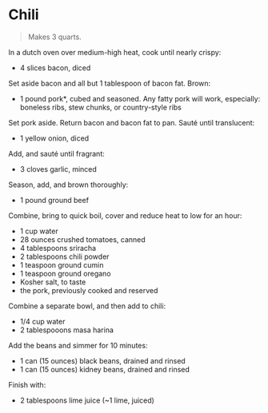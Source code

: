 Chili
=====

> Makes 3 quarts.

In a dutch oven over medium-high heat, cook until nearly crispy:

- 4 slices bacon, diced

Set aside bacon and all but 1 tablespoon of bacon fat. Brown:

- 1 pound pork\*, cubed and seasoned. Any fatty pork will work, especially: 
boneless ribs, stew chunks, or country-style ribs

Set pork aside. Return bacon and bacon fat to pan. Sauté until translucent:

- 1 yellow onion, diced

Add, and sauté until fragrant:

- 3 cloves garlic, minced

Season, add, and brown thoroughly:

- 1 pound ground beef

Combine, bring to quick boil, cover and reduce heat to low for an hour:

- 1 cup water
- 28 ounces crushed tomatoes, canned
- 4 tablespoons sriracha
- 2 tablespoons chili powder
- 1 teaspoon ground cumin
- 1 teaspoon ground oregano
- Kosher salt, to taste
- the pork, previously cooked and reserved

Combine a separate bowl, and then add to chili:

- 1/4 cup water
- 2 tablespooons masa harina

Add the beans and simmer for 10 minutes:

- 1 can (15 ounces) black beans, drained and rinsed
- 1 can (15 ounces) kidney beans, drained and rinsed

Finish with:

- 2 tablespoons lime juice (~1 lime, juiced)
